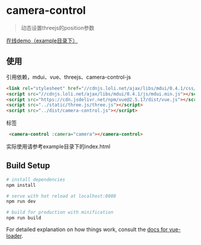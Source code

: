# camera-control

> 动态设置threejs的position参数

[在线demo（example目录下）](https://trubasa.github.io/camera-control-for-threejs/example/index.html)

## 使用

引用依赖，mdui、vue、threejs、camera-control-js
```html
<link rel="stylesheet" href="//cdnjs.loli.net/ajax/libs/mdui/0.4.1/css/mdui.min.css">
<script src="//cdnjs.loli.net/ajax/libs/mdui/0.4.1/js/mdui.min.js"></script>
<script src="https://cdn.jsdelivr.net/npm/vue@2.5.17/dist/vue.js"></script>
<script src="../static/three.js/three.js"></script>
<script src="../dist/camera-control.js"></script>
```

标签
```html
 <camera-control :camera="camera"></camera-control>
```

实际使用请参考example目录下的index.html

## Build Setup

``` bash
# install dependencies
npm install

# serve with hot reload at localhost:8080
npm run dev

# build for production with minification
npm run build
```

For detailed explanation on how things work, consult the [docs for vue-loader](http://vuejs.github.io/vue-loader).
